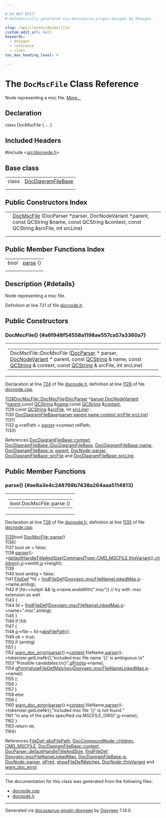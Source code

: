 ```yaml
---

# DO NOT EDIT!
# Automatically generated via docusaurus-plugin-doxygen by Doxygen.

slug: /api/classes/docmscfile
custom_edit_url: null
keywords:
  - doxygen
  - reference
  - class
toc_max_heading_level: 4

---
```


<div class="doxyPage">

# The `DocMscFile` Class Reference

<p>Node representing a msc file. <a href="#details">More...</a></p>

## Declaration

<div class="doxyDeclaration">
class DocMscFile { ... }
</div>

## Included Headers

<div class="doxyIncludesList">#include &lt;<a href="/web-doxygen/docs/api/files/src/docnode-h">src/docnode.h</a>&gt;
</div>

## Base class

<table class="doxyMembersIndex">

<tr class="doxyMemberIndexItem">
<td class="doxyMemberIndexItemType" align="left" valign="top">class</td>
<td class="doxyMemberIndexItemName" align="left" valign="top"><a href="/web-doxygen/docs/api/classes/docdiagramfilebase">DocDiagramFileBase</a></td>
</tr>
<tr class="doxyMemberIndexDescription">
<td class="doxyMemberIndexDescriptionLeft"></td>
<td class="doxyMemberIndexDescriptionRight">
</td>
</tr>
<tr class="doxyMemberIndexSeparator">
<td class="doxyMemberIndexSeparator" colspan="2"></td>
</tr>

</table>

## Public Constructors Index

<table class="doxyMembersIndex">

<tr class="doxyMemberIndexItem">
<td class="doxyMemberIndexItemType" align="left" valign="top"></td>
<td class="doxyMemberIndexItemName" align="left" valign="top"><a href="#a6f948f54558a1198ae557ca57a3360a7">DocMscFile</a> (DocParser *parser, DocNodeVariant *parent, const QCString &amp;name, const QCString &amp;context, const QCString &amp;srcFile, int srcLine)</td>
</tr>
<tr class="doxyMemberIndexDescription">
<td class="doxyMemberIndexDescriptionLeft"></td>
<td class="doxyMemberIndexDescriptionRight">
</td>
</tr>
<tr class="doxyMemberIndexSeparator">
<td class="doxyMemberIndexSeparator" colspan="2"></td>
</tr>

</table>

## Public Member Functions Index

<table class="doxyMembersIndex">

<tr class="doxyMemberIndexItem">
<td class="doxyMemberIndexItemType" align="left" valign="top">bool</td>
<td class="doxyMemberIndexItemName" align="left" valign="top"><a href="#ae8a3e4c248768b7438a264aaa5114813">parse</a> ()</td>
</tr>
<tr class="doxyMemberIndexDescription">
<td class="doxyMemberIndexDescriptionLeft"></td>
<td class="doxyMemberIndexDescriptionRight">
</td>
</tr>
<tr class="doxyMemberIndexSeparator">
<td class="doxyMemberIndexSeparator" colspan="2"></td>
</tr>

</table>

## Description {#details}

<p>Node representing a msc file.</p>

<p>Definition at line 721 of file <a href="/web-doxygen/docs/api/files/src/docnode-h">docnode.h</a>.</p>

<div class="doxySectionDef">

## Public Constructors

### DocMscFile() {#a6f948f54558a1198ae557ca57a3360a7}

<div class="doxyMemberItem">
<div class="doxyMemberProto">
<table class="doxyMemberLabels">
<tr class="doxyMemberLabels">
<td class="doxyMemberLabelsLeft">
<table class="doxyMemberName">
<tr>
<td class="doxyMemberName">DocMscFile::DocMscFile (<a href="/web-doxygen/docs/api/classes/docparser">DocParser</a> * parser, <a href="/web-doxygen/docs/api/files/src/docnode-h/#a15a8494c4d80bb52db036d2fb5e9e9f8">DocNodeVariant</a> * parent, const <a href="/web-doxygen/docs/api/classes/qcstring">QCString</a> &amp; name, const <a href="/web-doxygen/docs/api/classes/qcstring">QCString</a> &amp; context, const <a href="/web-doxygen/docs/api/classes/qcstring">QCString</a> &amp; srcFile, int srcLine)</td>
</tr>
</table>
</td>
</tr>
</table>
</div>
<div class="doxyMemberDoc">


<p>Declaration at line <a href="/web-doxygen/docs/api/files/src/docnode-h/#l00724">724</a> of file <a href="/web-doxygen/docs/api/files/src/docnode-h">docnode.h</a>, definition at line <a href="/web-doxygen/docs/api/files/src/docnode-cpp/#l01128">1128</a> of file <a href="/web-doxygen/docs/api/files/src/docnode-cpp">docnode.cpp</a>.</p>

<div class="doxyProgramListing">

<div class="doxyCodeLine"><span class="doxyLineNumber"><a href="#a6f948f54558a1198ae557ca57a3360a7">1128</a></span><span class="doxyLineContent"><span class="doxyHighlight"><a href="#a6f948f54558a1198ae557ca57a3360a7">DocMscFile::DocMscFile</a>(<a href="/web-doxygen/docs/api/classes/docparser">DocParser</a> *<a href="/web-doxygen/docs/api/classes/docnode/#a82847109f245ad8e8fe6102cf875fcd1">parser</a>,<a href="/web-doxygen/docs/api/files/src/docnode-h/#a15a8494c4d80bb52db036d2fb5e9e9f8">DocNodeVariant</a> *<a href="/web-doxygen/docs/api/files/src/docnode-h/#aa08872da61afee56859056e5a0612633">parent</a>,</span><span class="doxyHighlightKeyword">const</span><span class="doxyHighlight"> <a href="/web-doxygen/docs/api/classes/qcstring">QCString</a> &amp;<a href="/web-doxygen/docs/api/classes/docdiagramfilebase/#ae48977f85ee8fa8bdf1e85bf963913c6">name</a>,</span><span class="doxyHighlightKeyword">const</span><span class="doxyHighlight"> <a href="/web-doxygen/docs/api/classes/qcstring">QCString</a> &amp;<a href="/web-doxygen/docs/api/classes/docdiagramfilebase/#ae2d576fe18bfd94d99f8fb94aec969bf">context</a>,</span></span></div>
<div class="doxyCodeLine"><span class="doxyLineNumber">1129</span><span class="doxyLineContent"><span class="doxyHighlight">                       </span><span class="doxyHighlightKeyword">const</span><span class="doxyHighlight"> <a href="/web-doxygen/docs/api/classes/qcstring">QCString</a> &amp;<a href="/web-doxygen/docs/api/classes/docdiagramfilebase/#a628b69cdd8bc779ec761f6336f0e6ce3">srcFile</a>, </span><span class="doxyHighlightKeywordType">int</span><span class="doxyHighlight"> <a href="/web-doxygen/docs/api/classes/docdiagramfilebase/#abec28a2089907e37e518a3e160a488d5">srcLine</a>) :</span></span></div>
<div class="doxyCodeLine"><span class="doxyLineNumber">1130</span><span class="doxyLineContent"><span class="doxyHighlight">  <a href="/web-doxygen/docs/api/classes/docdiagramfilebase/#ac8c7ca27050ecec9a3c70ebfdcbef386">DocDiagramFileBase</a>(<a href="/web-doxygen/docs/api/classes/docnode/#a82847109f245ad8e8fe6102cf875fcd1">parser</a>,<a href="/web-doxygen/docs/api/files/src/docnode-h/#aa08872da61afee56859056e5a0612633">parent</a>,<a href="/web-doxygen/docs/api/classes/docdiagramfilebase/#ae48977f85ee8fa8bdf1e85bf963913c6">name</a>,<a href="/web-doxygen/docs/api/classes/docdiagramfilebase/#ae2d576fe18bfd94d99f8fb94aec969bf">context</a>,<a href="/web-doxygen/docs/api/classes/docdiagramfilebase/#a628b69cdd8bc779ec761f6336f0e6ce3">srcFile</a>,<a href="/web-doxygen/docs/api/classes/docdiagramfilebase/#abec28a2089907e37e518a3e160a488d5">srcLine</a>)</span></span></div>
<div class="doxyCodeLine"><span class="doxyLineNumber">1131</span><span class="doxyLineContent"><span class="doxyHighlight">{</span></span></div>
<div class="doxyCodeLine"><span class="doxyLineNumber">1132</span><span class="doxyLineContent"><span class="doxyHighlight">  <a href="/web-doxygen/docs/api/classes/docdiagramfilebase/#a8ce036068cb5eae464960a34ba3152af">p</a>-&gt;relPath = <a href="/web-doxygen/docs/api/classes/docnode/#a82847109f245ad8e8fe6102cf875fcd1">parser</a>-&gt;context.relPath;</span></span></div>
<div class="doxyCodeLine"><span class="doxyLineNumber">1133</span><span class="doxyLineContent"><span class="doxyHighlight">}</span></span></div>

</div>


References <a href="/web-doxygen/docs/api/classes/docdiagramfilebase/#ae2d576fe18bfd94d99f8fb94aec969bf">DocDiagramFileBase::context</a>, <a href="/web-doxygen/docs/api/classes/docdiagramfilebase/#ac8c7ca27050ecec9a3c70ebfdcbef386">DocDiagramFileBase::DocDiagramFileBase</a>, <a href="/web-doxygen/docs/api/classes/docdiagramfilebase/#ae48977f85ee8fa8bdf1e85bf963913c6">DocDiagramFileBase::name</a>, <a href="/web-doxygen/docs/api/classes/docdiagramfilebase/#a8ce036068cb5eae464960a34ba3152af">DocDiagramFileBase::p</a>, <a href="/web-doxygen/docs/api/files/src/docnode-h/#aa08872da61afee56859056e5a0612633">parent</a>, <a href="/web-doxygen/docs/api/classes/docnode/#a82847109f245ad8e8fe6102cf875fcd1">DocNode::parser</a>, <a href="/web-doxygen/docs/api/classes/docdiagramfilebase/#a628b69cdd8bc779ec761f6336f0e6ce3">DocDiagramFileBase::srcFile</a> and <a href="/web-doxygen/docs/api/classes/docdiagramfilebase/#abec28a2089907e37e518a3e160a488d5">DocDiagramFileBase::srcLine</a>.
</div>
</div>

</div>

<div class="doxySectionDef">

## Public Member Functions

### parse() {#ae8a3e4c248768b7438a264aaa5114813}

<div class="doxyMemberItem">
<div class="doxyMemberProto">
<table class="doxyMemberLabels">
<tr class="doxyMemberLabels">
<td class="doxyMemberLabelsLeft">
<table class="doxyMemberName">
<tr>
<td class="doxyMemberName">bool DocMscFile::parse ()</td>
</tr>
</table>
</td>
</tr>
</table>
</div>
<div class="doxyMemberDoc">


<p>Declaration at line <a href="/web-doxygen/docs/api/files/src/docnode-h/#l00726">726</a> of file <a href="/web-doxygen/docs/api/files/src/docnode-h">docnode.h</a>, definition at line <a href="/web-doxygen/docs/api/files/src/docnode-cpp/#l01135">1135</a> of file <a href="/web-doxygen/docs/api/files/src/docnode-cpp">docnode.cpp</a>.</p>

<div class="doxyProgramListing">

<div class="doxyCodeLine"><span class="doxyLineNumber"><a href="#ae8a3e4c248768b7438a264aaa5114813">1135</a></span><span class="doxyLineContent"><span class="doxyHighlightKeywordType">bool</span><span class="doxyHighlight"> <a href="#ae8a3e4c248768b7438a264aaa5114813">DocMscFile::parse</a>()</span></span></div>
<div class="doxyCodeLine"><span class="doxyLineNumber">1136</span><span class="doxyLineContent"><span class="doxyHighlight">{</span></span></div>
<div class="doxyCodeLine"><span class="doxyLineNumber">1137</span><span class="doxyLineContent"><span class="doxyHighlight">  </span><span class="doxyHighlightKeywordType">bool</span><span class="doxyHighlight"> ok = </span><span class="doxyHighlightKeyword">false</span><span class="doxyHighlight">;</span></span></div>
<div class="doxyCodeLine"><span class="doxyLineNumber">1138</span><span class="doxyLineContent"><span class="doxyHighlight">  <a href="/web-doxygen/docs/api/classes/docnode/#a82847109f245ad8e8fe6102cf875fcd1">parser</a>()-&gt;<a href="/web-doxygen/docs/api/classes/docparser/#ae88d59b299df415c0c2028d863288599">defaultHandleTitleAndSize</a>(<a href="/web-doxygen/docs/api/files/src/cmdmapper-h/#a21e038f5b8958e203d28bc4f18472352a63398f483e84697f0cf23c0f152d0756">CommandType::CMD_MSCFILE</a>,<a href="/web-doxygen/docs/api/classes/docnode/#a748968b3044e70e48fad54a7cda1c57f">thisVariant</a>(),<a href="/web-doxygen/docs/api/classes/doccompoundnode/#aca6bc953ffff9a8773c2b4b0a866442c">children</a>(),<a href="/web-doxygen/docs/api/classes/docdiagramfilebase/#a8ce036068cb5eae464960a34ba3152af">p</a>-&gt;width,<a href="/web-doxygen/docs/api/classes/docdiagramfilebase/#a8ce036068cb5eae464960a34ba3152af">p</a>-&gt;height);</span></span></div>
<div class="doxyCodeLine"><span class="doxyLineNumber">1139</span></div>
<div class="doxyCodeLine"><span class="doxyLineNumber">1140</span><span class="doxyLineContent"><span class="doxyHighlight">  </span><span class="doxyHighlightKeywordType">bool</span><span class="doxyHighlight"> ambig = </span><span class="doxyHighlightKeyword">false</span><span class="doxyHighlight">;</span></span></div>
<div class="doxyCodeLine"><span class="doxyLineNumber">1141</span><span class="doxyLineContent"><span class="doxyHighlight">  <a href="/web-doxygen/docs/api/classes/filedef">FileDef</a> *fd = <a href="/web-doxygen/docs/api/files/src/util-cpp/#af891990268daeb8713d18d154b84ffdb">findFileDef</a>(<a href="/web-doxygen/docs/api/classes/doxygen/#a7803b98b056d6e21a7466729671af103">Doxygen::mscFileNameLinkedMap</a>,<a href="/web-doxygen/docs/api/classes/docdiagramfilebase/#a8ce036068cb5eae464960a34ba3152af">p</a>-&gt;name,ambig);</span></span></div>
<div class="doxyCodeLine"><span class="doxyLineNumber">1142</span><span class="doxyLineContent"><span class="doxyHighlight">  </span><span class="doxyHighlightKeywordFlow">if</span><span class="doxyHighlight"> (fd==</span><span class="doxyHighlightKeyword">nullptr</span><span class="doxyHighlight"> &amp;&amp; !<a href="/web-doxygen/docs/api/classes/docdiagramfilebase/#a8ce036068cb5eae464960a34ba3152af">p</a>-&gt;name.endsWith(</span><span class="doxyHighlightStringLiteral">".msc"</span><span class="doxyHighlight">)) </span><span class="doxyHighlightComment">// try with .msc extension as well</span></span></div>
<div class="doxyCodeLine"><span class="doxyLineNumber">1143</span><span class="doxyLineContent"><span class="doxyHighlight">  {</span></span></div>
<div class="doxyCodeLine"><span class="doxyLineNumber">1144</span><span class="doxyLineContent"><span class="doxyHighlight">    fd = <a href="/web-doxygen/docs/api/files/src/util-cpp/#af891990268daeb8713d18d154b84ffdb">findFileDef</a>(<a href="/web-doxygen/docs/api/classes/doxygen/#a7803b98b056d6e21a7466729671af103">Doxygen::mscFileNameLinkedMap</a>,<a href="/web-doxygen/docs/api/classes/docdiagramfilebase/#a8ce036068cb5eae464960a34ba3152af">p</a>-&gt;name+</span><span class="doxyHighlightStringLiteral">".msc"</span><span class="doxyHighlight">,ambig);</span></span></div>
<div class="doxyCodeLine"><span class="doxyLineNumber">1145</span><span class="doxyLineContent"><span class="doxyHighlight">  }</span></span></div>
<div class="doxyCodeLine"><span class="doxyLineNumber">1146</span><span class="doxyLineContent"><span class="doxyHighlight">  </span><span class="doxyHighlightKeywordFlow">if</span><span class="doxyHighlight"> (fd)</span></span></div>
<div class="doxyCodeLine"><span class="doxyLineNumber">1147</span><span class="doxyLineContent"><span class="doxyHighlight">  {</span></span></div>
<div class="doxyCodeLine"><span class="doxyLineNumber">1148</span><span class="doxyLineContent"><span class="doxyHighlight">    <a href="/web-doxygen/docs/api/classes/docdiagramfilebase/#a8ce036068cb5eae464960a34ba3152af">p</a>-&gt;file = fd-&gt;<a href="/web-doxygen/docs/api/classes/filedef/#a800e157b3a9d9d68b3961528e60117d9">absFilePath</a>();</span></span></div>
<div class="doxyCodeLine"><span class="doxyLineNumber">1149</span><span class="doxyLineContent"><span class="doxyHighlight">    ok = </span><span class="doxyHighlightKeyword">true</span><span class="doxyHighlight">;</span></span></div>
<div class="doxyCodeLine"><span class="doxyLineNumber">1150</span><span class="doxyLineContent"><span class="doxyHighlight">    </span><span class="doxyHighlightKeywordFlow">if</span><span class="doxyHighlight"> (ambig)</span></span></div>
<div class="doxyCodeLine"><span class="doxyLineNumber">1151</span><span class="doxyLineContent"><span class="doxyHighlight">    {</span></span></div>
<div class="doxyCodeLine"><span class="doxyLineNumber">1152</span><span class="doxyLineContent"><span class="doxyHighlight">      <a href="/web-doxygen/docs/api/files/src/message-h/#affeb66895cdcfb6b1eb0eba2daafba89">warn_doc_error</a>(<a href="/web-doxygen/docs/api/classes/docnode/#a82847109f245ad8e8fe6102cf875fcd1">parser</a>()-&gt;<a href="/web-doxygen/docs/api/classes/docdiagramfilebase/#ae2d576fe18bfd94d99f8fb94aec969bf">context</a>.fileName,<a href="/web-doxygen/docs/api/classes/docnode/#a82847109f245ad8e8fe6102cf875fcd1">parser</a>()-&gt;tokenizer.getLineNr(),</span><span class="doxyHighlightStringLiteral">"included msc file name '{}' is ambiguous.\n"</span></span></div>
<div class="doxyCodeLine"><span class="doxyLineNumber">1153</span><span class="doxyLineContent"><span class="doxyHighlight">           </span><span class="doxyHighlightStringLiteral">"Possible candidates:\n{}"</span><span class="doxyHighlight">,<a href="/web-doxygen/docs/api/files/src/qcstring-h/#a9851ebb5ae2f65b4d2b1d08421edbfd2">qPrint</a>(<a href="/web-doxygen/docs/api/classes/docdiagramfilebase/#a8ce036068cb5eae464960a34ba3152af">p</a>-&gt;name),</span></span></div>
<div class="doxyCodeLine"><span class="doxyLineNumber">1154</span><span class="doxyLineContent"><span class="doxyHighlight">           <a href="/web-doxygen/docs/api/files/src/qcstring-h/#a9851ebb5ae2f65b4d2b1d08421edbfd2">qPrint</a>(<a href="/web-doxygen/docs/api/files/src/util-cpp/#a70d0b468521b0304252fb659f3b15e24">showFileDefMatches</a>(<a href="/web-doxygen/docs/api/classes/doxygen/#a7803b98b056d6e21a7466729671af103">Doxygen::mscFileNameLinkedMap</a>,<a href="/web-doxygen/docs/api/classes/docdiagramfilebase/#a8ce036068cb5eae464960a34ba3152af">p</a>-&gt;name))</span></span></div>
<div class="doxyCodeLine"><span class="doxyLineNumber">1155</span><span class="doxyLineContent"><span class="doxyHighlight">          );</span></span></div>
<div class="doxyCodeLine"><span class="doxyLineNumber">1156</span><span class="doxyLineContent"><span class="doxyHighlight">    }</span></span></div>
<div class="doxyCodeLine"><span class="doxyLineNumber">1157</span><span class="doxyLineContent"><span class="doxyHighlight">  }</span></span></div>
<div class="doxyCodeLine"><span class="doxyLineNumber">1158</span><span class="doxyLineContent"><span class="doxyHighlight">  </span><span class="doxyHighlightKeywordFlow">else</span></span></div>
<div class="doxyCodeLine"><span class="doxyLineNumber">1159</span><span class="doxyLineContent"><span class="doxyHighlight">  {</span></span></div>
<div class="doxyCodeLine"><span class="doxyLineNumber">1160</span><span class="doxyLineContent"><span class="doxyHighlight">    <a href="/web-doxygen/docs/api/files/src/message-h/#affeb66895cdcfb6b1eb0eba2daafba89">warn_doc_error</a>(<a href="/web-doxygen/docs/api/classes/docnode/#a82847109f245ad8e8fe6102cf875fcd1">parser</a>()-&gt;<a href="/web-doxygen/docs/api/classes/docdiagramfilebase/#ae2d576fe18bfd94d99f8fb94aec969bf">context</a>.fileName,<a href="/web-doxygen/docs/api/classes/docnode/#a82847109f245ad8e8fe6102cf875fcd1">parser</a>()-&gt;tokenizer.getLineNr(),</span><span class="doxyHighlightStringLiteral">"included msc file '{}' is not found "</span></span></div>
<div class="doxyCodeLine"><span class="doxyLineNumber">1161</span><span class="doxyLineContent"><span class="doxyHighlight">           </span><span class="doxyHighlightStringLiteral">"in any of the paths specified via MSCFILE_DIRS!"</span><span class="doxyHighlight">,<a href="/web-doxygen/docs/api/classes/docdiagramfilebase/#a8ce036068cb5eae464960a34ba3152af">p</a>-&gt;name);</span></span></div>
<div class="doxyCodeLine"><span class="doxyLineNumber">1162</span><span class="doxyLineContent"><span class="doxyHighlight">  }</span></span></div>
<div class="doxyCodeLine"><span class="doxyLineNumber">1163</span><span class="doxyLineContent"><span class="doxyHighlight">  </span><span class="doxyHighlightKeywordFlow">return</span><span class="doxyHighlight"> ok;</span></span></div>
<div class="doxyCodeLine"><span class="doxyLineNumber">1164</span><span class="doxyLineContent"><span class="doxyHighlight">}</span></span></div>

</div>


References <a href="/web-doxygen/docs/api/classes/filedef/#a800e157b3a9d9d68b3961528e60117d9">FileDef::absFilePath</a>, <a href="/web-doxygen/docs/api/classes/doccompoundnode/#aca6bc953ffff9a8773c2b4b0a866442c">DocCompoundNode::children</a>, <a href="/web-doxygen/docs/api/files/src/cmdmapper-h/#a21e038f5b8958e203d28bc4f18472352a63398f483e84697f0cf23c0f152d0756">CMD&#95;MSCFILE</a>, <a href="/web-doxygen/docs/api/classes/docdiagramfilebase/#ae2d576fe18bfd94d99f8fb94aec969bf">DocDiagramFileBase::context</a>, <a href="/web-doxygen/docs/api/classes/docparser/#ae88d59b299df415c0c2028d863288599">DocParser::defaultHandleTitleAndSize</a>, <a href="/web-doxygen/docs/api/files/src/util-cpp/#af891990268daeb8713d18d154b84ffdb">findFileDef</a>, <a href="/web-doxygen/docs/api/classes/doxygen/#a7803b98b056d6e21a7466729671af103">Doxygen::mscFileNameLinkedMap</a>, <a href="/web-doxygen/docs/api/classes/docdiagramfilebase/#a8ce036068cb5eae464960a34ba3152af">DocDiagramFileBase::p</a>, <a href="/web-doxygen/docs/api/classes/docnode/#a82847109f245ad8e8fe6102cf875fcd1">DocNode::parser</a>, <a href="/web-doxygen/docs/api/files/src/qcstring-h/#a9851ebb5ae2f65b4d2b1d08421edbfd2">qPrint</a>, <a href="/web-doxygen/docs/api/files/src/util-cpp/#a70d0b468521b0304252fb659f3b15e24">showFileDefMatches</a>, <a href="/web-doxygen/docs/api/classes/docnode/#a748968b3044e70e48fad54a7cda1c57f">DocNode::thisVariant</a> and <a href="/web-doxygen/docs/api/files/src/message-h/#affeb66895cdcfb6b1eb0eba2daafba89">warn&#95;doc&#95;error</a>.
</div>
</div>

</div>

<hr/>

<p>The documentation for this class was generated from the following files:</p>

<ul>
<li><a href="/web-doxygen/docs/api/files/src/docnode-cpp">docnode.cpp</a></li>
<li><a href="/web-doxygen/docs/api/files/src/docnode-h">docnode.h</a></li>
</ul>

<hr/>

<p class="doxyGeneratedBy">Generated via <a href="https://github.com/xpack/docusaurus-plugin-doxygen">docusaurus-plugin-doxygen</a> by <a href="https://www.doxygen.nl">Doxygen</a> 1.14.0.</p>

</div>

